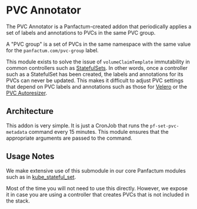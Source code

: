 # PVC Annotator

The PVC Annotator is a Panfactum-created addon that periodically applies a set of labels
and annotations to PVCs in the same PVC group.

A "PVC group" is a set of PVCs in the same namespace with the same value for the 
`panfactum.com/pvc-group` label.

This module exists to solve the issue of `volumeClaimTemplate` immutability in common
controllers such as [StatefulSets](https://kubernetes.io/docs/reference/generated/kubernetes-api/v1.29/#statefulset-v1-apps). In other words, once a controller such as a StatefulSet
has been created, the labels and annotations for its PVCs can never be updated. This
makes it difficult to adjust PVC settings that depend on PVC labels and annotations
such as those for [Velero](https://velero.io/) or the
[PVC Autoresizer](https://github.com/topolvm/pvc-autoresizer).

## Architecture

This addon is very simple. It is just a CronJob that runs the `pf-set-pvc-metadata` 
command every 15 minutes. This module ensures that the appropriate arguments are passed
to the command.

## Usage Notes

We make extensive use of this submodule in our core Panfactum modules such as in
[kube_stateful_set](/docs/main/reference/infrastructure-modules/submodule/kubernetes/kube_stateful_set).

Most of the time you will not need to use this directly. However, we expose it in case you
are using a controller that creates PVCs that is not included in the stack.
